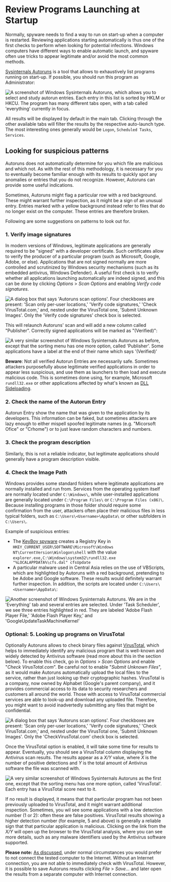 # Review Programs Launching at Startup

Normally, spyware needs to find a way to run on start-up when a computer is restarted. Reviewing applications starting automatically is thus one of the first checks to perform when looking for potential infections. Windows computers have different ways to enable automatic launch, and spyware often use tricks to appear legitimate and/or avoid the most common methods.

[Sysinternals Autoruns](https://technet.microsoft.com/en-ca/sysinternals/bb963902.aspx) is a tool that allows to exhaustively list programs running on start-up. If possible, you should run this program as Administrator:

![A screenshot of Windows Sysinternals Autoruns, which allows you to select and study autorun entries. Each entry in this list is sorted by HKLM or HKCU. The program has many different tabs open, with a tab called 'everything' currently in focus.](../img/autoruns.png)

All results will be displayed by default in the main tab. Clicking through the other available tabs will filter the results by the respective auto-launch type. The most interesting ones generally would be `Logon`, `Scheduled Tasks`, `Services`.

## Looking for suspicious patterns

Autoruns does not automatically determine for you which file are malicious and which not. As with the rest of this methodology, it is necessary for you to eventually become familiar enough with its results to quickly spot any anomalies or entries that you do not recognize. However, Autoruns can provide some useful indications.

Sometimes, Autoruns might flag a particular row with a red background. These might warrant further inspection, as it might be a sign of an unusual entry. Entries marked with a yellow background instead refer to files that do no longer exist on the computer. These entries are therefore broken.

Following are some suggestions on patterns to look out for.

### 1. Verify image signatures

In modern versions of Windows, legitimate applications are generally required to be "signed" with a developer certificate. Such certificates allow to verify the producer of a particular program (such as Microsoft, Google, Adobe, or else). Applications that are not signed normally are more controlled and scrutinized by Windows security mechanisms (such as its embedded antivirus, Windows Defender). A useful first check is to verify whether all applications launching automatically are indeed signed, and this can be done by clicking _Options_ > _Scan Options_ and enabling _Verify code signatures_.

![A dialog box that says 'Autoruns scan options'. Four checkboxes are present: 'Scan only per-user locations,' 'Verify code signatures,' 'Check VirusTotal.com,' and, nested under the VirusTotal one, 'Submit Unknown Images'. Only the 'Verify code signatures' check box is selected.](../img/autoruns5.png)

This will relaunch Autoruns' scan and will add a new column called "Publisher". Correctly signed applications will be marked as "(Verified)":

![A very similar screenshot of Windows Sysinternals Autoruns as before, except that the sorting menu has one more option, called 'Publisher'. Some applications have a label at the end of their name which says '(Verified)'](../img/autoruns4.png)

**Beware**: Not all verified Autorun Entries are necessarily safe. Sometimes attackers purposefully abuse legitimate verified applications in order to appear less suspicious, and use them as launchers to then load and execute malicious code. This is sometimes done using, for example, Microsoft `rundll32.exe` or other applications affected by what's known as [DLL Sideloading](https://attack.mitre.org/techniques/T1073/).

### 2. Check the name of the Autorun Entry

Autorun Entry show the name that was given to the application by its developers. This information can be faked, but sometimes attackers are lazy enough to either mispell spoofed legitimate names (e.g. "Micorsoft Ofice" or "Crhome") or to just leave random characters and numbers.

### 3. Check the program description

Similarly, this is not a reliable indicator, but legitimate applications should generally have a program description visible.

### 4. Check the Image Path

Windows provides some standard folders where legitimate applications are normally installed and run from. Services from the operating system itself are normally located under `C:\Windows\`, while user-installed applications are generally located under `C:\Program Files\` or `C:\Program Files (x86)\`. Because installing programs in those folder should require some confirmation from the user, attackers often place their malicious files in less typical folders, such as `C:\Users\<Username>\AppData\` or other subfolders in `C:\Users\`.

Example of suspicious entries:

* The [KeyBoy spyware](https://citizenlab.ca/2016/11/parliament-keyboy/) creates a Registry Key in `HKEY_CURRENT_USER\SOFTWARE\Microsoft\Windows NT\CurrentVersion\Winlogon\shell` with the value `explorer.exe,C:\Windows\system32\rundll32.exe "%LOCALAPPDATA%\cfs.dal" cfsUpdate`
* A particular malware used in Central Asia relies on the use of VBScripts, which are highlighted by Autoruns with a red background, pretending to be Adobe and Google software. These results would definitely warrant further inspection. In addition, the scripts are located under `C:\Users\<Username>\AppData\`:

![Another screenshot of Windows Sysinternals Autoruns. We are in the 'Everything' tab and several entries are selected. Under 'Task Scheduler', we see three entries highlighted in red. They are labeled 'Adobe Flash Player File,' 'Adobe Flash Player Key,' and 'GoogleUpdateTaskMachineKernel'](../img/autoruns\_script.png)

### Optional: 5. Looking up programs on VirusTotal

Optionally Autoruns allows to check binary files against [VirusTotal](https://www.virustotal.com/gui/home/upload), which helps to immediately identify any malicious program that is well-known and widely detected by Antivirus software (read more about this in the section below). To enable this check, go in _Options_ > _Scan Options_ and enable "_Check VirusTotal.com_". Be careful not to enable "_Submit Unknown Files_", as it would make Autoruns automatically upload the local files to the service, rather than just looking up their cryptographic hashes. VirusTotal is a company, now owned by Alphabet (Google's parent company), and it provides commercial access to its data to security researchers and customers all around the world. Those with access to VirusTotal commercial services are able to look-up and download any uploaded file. Therefore, you might want to avoid inadvertedly submitting any files that might be confidential.

![A dialog box that says 'Autoruns scan options'. Four checkboxes are present: 'Scan only per-user locations,' 'Verify code signatures,' 'Check VirusTotal.com,' and, nested under the VirusTotal one, 'Submit Unknown Images'. Only the 'CheckVirusTotal.com' check box is selected.](../img/autoruns2.png)

Once the VirusTotal option is enabled, it will take some time for results to appear. Eventually, you should see a VirusTotal column displaying the Antivirus scan results. The results appear as a _X/Y_ value, where _X_ is the number of positive detections and _Y_ is the total amount of Antivirus software the file was scanned with.

![A very similar screenshot of Windows Sysinternals Autoruns as the first one, except that the sorting menu has one more option, called 'VirusTotal'. Each entry has a VirusTotal score next to it.](../img/autoruns3.png)

If no result is displayed, it means that that particular program has not been previously uploaded to VirusTotal, and it might warrant additional inspection. Sometimes, you wil see some applications with a low detection number (1 or 2): often these are false positives. VirusTotal results showing a higher detection number (for example, 5 and above) is generally a reliable sign that that particular application is malicious. Clicking on the link from the _X/Y_ will open up the browser to the VirusTotal analysis, where you can see more details, such as any malware identifiers used by the Antivirus software supported.

**Please note:** [As discussed](safety.md), under normal circumstances you would prefer to not connect the tested computer to the Internet. Without an Internet connection, you are not able to immediately check with VirusTotal. However, it is possible to save Autoruns results clicking _File_ > _Save..._ and later open the results from a separate computer with Internet connection.
